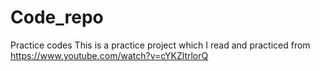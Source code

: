 # Code_repo
Practice codes
This is a practice project which I read and practiced from https://www.youtube.com/watch?v=cYKZltrlorQ
